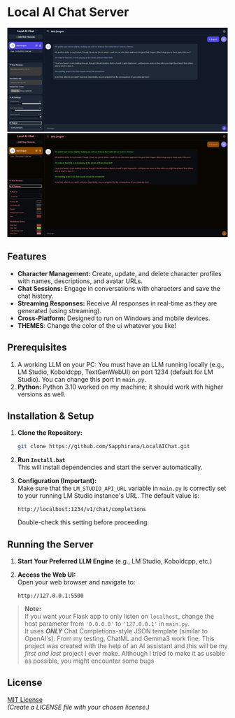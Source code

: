 
# Local AI Chat Server

![example1](/data/examples/ui1.png)
![example1](/data/examples/caecea.png)

## Features

- **Character Management:** Create, update, and delete character profiles with names, descriptions, and avatar URLs.
- **Chat Sessions:** Engage in conversations with characters and save the chat history.
- **Streaming Responses:** Receive AI responses in real-time as they are generated (using streaming).
- **Cross-Platform:** Designed to run on Windows and mobile devices.
- **THEMES**: Change the color of the ui whatever you like!

## Prerequisites

1. A working LLM on your PC: You must have an LLM running locally (e.g., LM Studio, Koboldcpp, TextGenWebUI) on port 1234 (default for LM Studio). You can change this port in `main.py`.
2. **Python:** Python 3.10 worked on my machine; it should work with higher versions as well.

   

## Installation & Setup

1. **Clone the Repository:**
   ```bash
   git clone https://github.com/Sapphirana/LocalAIChat.git
   ```

2. **Run `Install.bat`**  
   This will install dependencies and start the server automatically.

3. **Configuration (Important):**  
   Make sure that the `LM_STUDIO_API_URL` variable in `main.py` is correctly set to your running LM Studio instance's URL. The default value is:
   ```
   http://localhost:1234/v1/chat/completions
   ```
   Double-check this setting before proceeding.

## Running the Server

1. **Start Your Preferred LLM Engine** (e.g., LM Studio, Koboldcpp, etc.)

2. **Access the Web UI:**  
   Open your web browser and navigate to:  
   ```
   http://127.0.0.1:5500
   ```

   
> **Note:**  
> If you want your Flask app to only listen on `localhost`, change the host parameter from `'0.0.0.0'` to `'127.0.0.1'` in `main.py`.  
> It uses ***ONLY*** Chat Completions-style JSON template (similar to OpenAI's). From my testing, ChatML and Gemma3 work fine.
> This project was created with the help of an AI assistant and this will be my *first and last* project I ever make. Although I tried to make it as usable as possible, you might encounter some bugs


## License

[MIT License](LICENSE)  
*(Create a LICENSE file with your chosen license.)*
